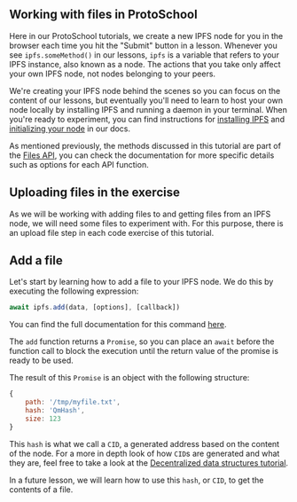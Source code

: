 
## Working with files in ProtoSchool
Here in our ProtoSchool tutorials, we create a new IPFS node for you in the browser each time you hit the "Submit" button in a lesson. Whenever you see `ipfs.someMethod()` in our lessons, `ipfs` is a variable that refers to your IPFS instance, also known as a node. The actions that you take only affect your own IPFS node, not nodes belonging to your peers.

We're creating your IPFS node behind the scenes so you can focus on the content of our lessons, but eventually you'll need to learn to host your own node locally by installing IPFS and running a daemon in your terminal. When you're ready to experiment, you can find instructions for [installing IPFS](https://docs.ipfs.io/guides/guides/install/) and [initializing your node](https://docs.ipfs.io/introduction/usage/#initialize-the-repository) in our docs.

As mentioned previously, the methods discussed in this tutorial are part of the [Files API](https://github.com/ipfs/interface-js-ipfs-core/blob/master/SPEC/FILES.md), you can check the documentation for more specific details such as options for each API function.

## Uploading files in the exercise

As we will be working with adding files to and getting files from an IPFS node, we will need some files to experiment with. For this purpose, there is an upload file step in each code exercise of this tutorial.

## Add a file

Let's start by learning how to add a file to your IPFS node. We do this by executing the following expression:

```javascript
await ipfs.add(data, [options], [callback])
```

You can find the full documentation for this command [here](https://github.com/ipfs/interface-js-ipfs-core/blob/master/SPEC/FILES.md#add).

The `add` function returns a `Promise`, so you can place an `await` before the function call to block the execution until the return value of the promise is ready to be used.

The result of this `Promise` is an object with the following structure:
```javascript
{
    path: '/tmp/myfile.txt',
    hash: 'QmHash',
    size: 123
}
```

This `hash` is what we call a `CID`, a generated address based on the content of the node. For a more in depth look of how `CID`s are generated and what they are, feel free to take a look at the [Decentralized data structures tutorial](https://proto.school/#/data-structures).

In a future lesson, we will learn how to use this `hash`, or `CID`, to get the contents of a file.